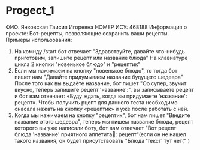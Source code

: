 # Progect_1
ФИО: Янковская Таисия Игоревна
НОМЕР ИСУ: 468188
Информация о проекте: Бот-рецепты, позволяющие сохранить ваши рецепты.
Примеры использования:
1. На комнду /start бот отвечает "Здравствуйте, давайте что-нибудь приготовим, запишите рецепт или название блюда" На клавиатуре цикла 2 кнопки "новенькое блюдо" и "рецептик"
2. Если мы нажимаем на кнопку "новенькое блюдо", то тогда бот пишет нам "Давайте придумываем название будущего шедевра" После того как вы выдаёте название, бот пишет "Оо супер, звучит вкусно, теперь запишите рецепт 'название':", вы записываете рецепт и бот вам отвечает: «Буду ждать, когда вы придумаете 'название': рецепт». Чтобы получить рцепт для данного теста необходимо снасала нажать на кнопку «рецептик» и уже после работать с ней.
3. Когда мы нажимаем на кнопку "рецептик", бот нам пишет "Введите название этого шедевра", теперь мы пишем название блюда, рецепт которого вы уже написали боту, бот вам отвечает "Вот рецепт блюда 'название' приятного аппетита🤍: рецепт"(если он не нашел такого названия, он будет присутствовать "Блюда 'текст' тут нет(" )
